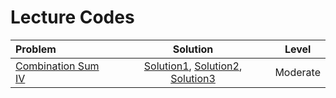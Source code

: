 # Lecture Codes

|  **Problem**  |  **Solution**  |  **Level**  |
|:--------------|:--------------:|:-----------:|
|  [Combination Sum IV](https://www.naukri.com/code360/problems/number-of-ways_3755252)  |  [Solution1](https://github.com/kishanrajput23/Love-Babbar-CPP-DSA-Course/blob/main/Lectures/Lecture_111/Lecture_Codes/combination_sum_IV_1.cpp), [Solution2](https://github.com/kishanrajput23/Love-Babbar-CPP-DSA-Course/blob/main/Lectures/Lecture_111/Lecture_Codes/combination_sum_IV_2.cpp), [Solution3](https://github.com/kishanrajput23/Love-Babbar-CPP-DSA-Course/blob/main/Lectures/Lecture_111/Lecture_Codes/combination_sum_IV_3.cpp)  |  Moderate  |
